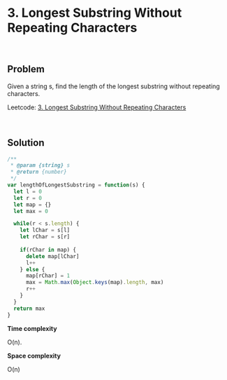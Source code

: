 # 3. Longest Substring Without Repeating Characters

&nbsp;

## Problem

Given a string s, find the length of the longest substring without repeating characters.

Leetcode: [3. Longest Substring Without Repeating Characters](https://leetcode.com/problems/longest-substring-without-repeating-characters/)

&nbsp;

## Solution

```js
/**
 * @param {string} s
 * @return {number}
 */
var lengthOfLongestSubstring = function(s) {
  let l = 0
  let r = 0
  let map = {}
  let max = 0

  while(r < s.length) {
    let lChar = s[l]
    let rChar = s[r]
    
    if(rChar in map) {
      delete map[lChar]
      l++
    } else {
      map[rChar] = 1
      max = Math.max(Object.keys(map).length, max)
      r++
    }
  }
  return max
}

```

**Time complexity**

O(n).

**Space complexity**

O(n)